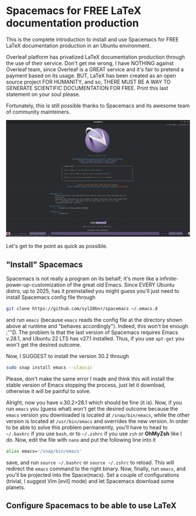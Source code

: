 # Spacemacs for FREE LaTeX documentation production

This is the complete introduction to install and use Spacemacs for FREE LaTeX documentation production in an Ubuntu environment.

Overleaf platform has privatized LaTeX documentation production through the use of their service. Don't get me wrong, I have NOTHING against Overleaf team, since Overleaf is a GREAT service and it's fair to pretend a payment based on its usage. BUT, LaTeX has been created as an open source project FOR HUMANITY, and so, THERE MUST BE A WAY TO GENERATE SCIENTIFIC DOCUMENTATION FOR FREE. Print this last statement on your soul please.

Fortunately, this is still possible thanks to Spacemacs and its awesome team of community mainteiners. 

![Spacemacs](./Spacemacs.png)

Let's get to the point as quick as possible.

## "Install" Spacemacs

Spacemacs is not really a program on its behalf; it's more like a infinite-power-up-customization of the great old Emacs. Since EVERY Ubuntu distro, up to 2025, has it preinstalled you might guess you'll just need to install Spacemacs config file through
```bash
git clone https://github.com/syl20bnr/spacemacs ~/.emacs.d
```
and run ```emacs``` (because ```emacs``` reads the config file at the directory shown above at runtime and "behaves accordingly"). Indeed, this won't be enough ;'''D. The problem is that the last version of Spacemacs requires Emacs v.28.1, and Ubuntu 22 LTS has v27.1 installed. Thus, if you use ```apt-get``` you won't get the desired outcome.

Now, I SUGGEST to install the version 30.2 through
```bash
sudo snap install emacs --classic
```
Please, don't make the same error I made and think this will install the stable version of Emacs stopping the process, just let it download, otherwise it will be painful to solve.

Alright, now you have v.30.2>28.1 which should be fine (it is). Now, if you run ```emacs``` you (guess what) won't get the desired outcome because the ```emacs``` version you downloaded is located at ```/snap/bin/emacs```, while the other version is located at ```/usr/bin/emacs``` and overrides the new version. In order to be able to solve this problem permanently, you'll have to head to ```~/.bashrc``` if you use ```bash```, or to ```~/.zshrc``` if you use ```zsh``` or **OhMyZsh** like I do. Now, edit the file with ```nano``` and put the following line into it
```bash
alias emacs='/snap/bin/emacs'
```
save, and run ```source ~/.bashrc``` or ```source ~/.zshrc``` to reload. This will redirect the ```emacs``` command to the right binary. Now, finally, run ```emacs```, and you'll be projected into the Space(macs). Set a couple of configurations (trivial, I suggest Vim [evil] mode) and let Spacemacs download some planets.

## Configure Spacemacs to be able to use LaTeX

